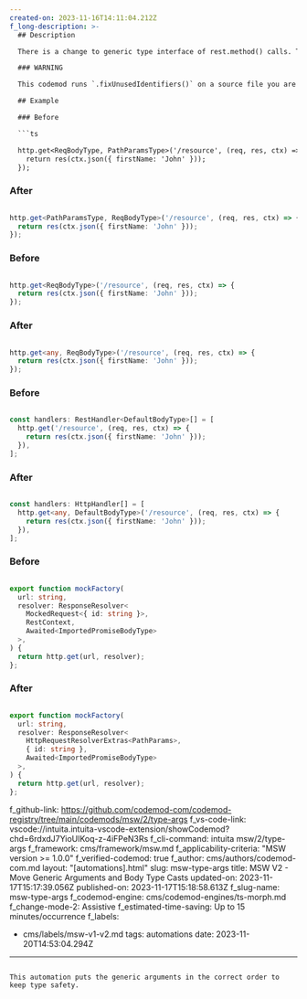 ```yaml
---
created-on: 2023-11-16T14:11:04.212Z
f_long-description: >-
  ## Description

  There is a change to generic type interface of rest.method() calls. This codemod puts the generic arguments in the correct order to keep type safety.

  ### WARNING

  This codemod runs `.fixUnusedIdentifiers()` on a source file you are running it on. This would remove any unused declarations in the file. This is due to atomicity of this mod, which blindly inserts the callback structure into each msw handler callback and then cleans up the variables that are not used.

  ## Example

  ### Before

  ```ts

  http.get<ReqBodyType, PathParamsType>('/resource', (req, res, ctx) => {
    return res(ctx.json({ firstName: 'John' }));
  });

  ```

  ### After

  ```ts

  http.get<PathParamsType, ReqBodyType>('/resource', (req, res, ctx) => {
    return res(ctx.json({ firstName: 'John' }));
  });

  ```

  ### Before

  ```ts

  http.get<ReqBodyType>('/resource', (req, res, ctx) => {
    return res(ctx.json({ firstName: 'John' }));
  });

  ```

  ### After

  ```ts

  http.get<any, ReqBodyType>('/resource', (req, res, ctx) => {
    return res(ctx.json({ firstName: 'John' }));
  });

  ```

  ### Before

  ```ts

  const handlers: RestHandler<DefaultBodyType>[] = [
    http.get('/resource', (req, res, ctx) => {
      return res(ctx.json({ firstName: 'John' }));
    }),
  ];

  ```

  ### After

  ```ts

  const handlers: HttpHandler[] = [
    http.get<any, DefaultBodyType>('/resource', (req, res, ctx) => {
      return res(ctx.json({ firstName: 'John' }));
    }),
  ];

  ```

  ### Before

  ```ts

  export function mockFactory(
    url: string,
    resolver: ResponseResolver<
      MockedRequest<{ id: string }>,
      RestContext,
      Awaited<ImportedPromiseBodyType>
    >,
  ) {
    return http.get(url, resolver);
  };

  ```

  ### After

  ```ts

  export function mockFactory(
    url: string,
    resolver: ResponseResolver<
      HttpRequestResolverExtras<PathParams>,
      { id: string },
      Awaited<ImportedPromiseBodyType>
    >,
  ) {
    return http.get(url, resolver);
  };

  ```
f_github-link: https://github.com/codemod-com/codemod-registry/tree/main/codemods/msw/2/type-args
f_vs-code-link: vscode://intuita.intuita-vscode-extension/showCodemod?chd=6rdxdJ7YioUlKoq-z-4iFPeN3Rs
f_cli-command: intuita msw/2/type-args
f_framework: cms/framework/msw.md
f_applicability-criteria: "MSW version >= 1.0.0"
f_verified-codemod: true
f_author: cms/authors/codemod-com.md
layout: "[automations].html"
slug: msw-type-args
title: MSW V2 - Move Generic Arguments and Body Type Casts
updated-on: 2023-11-17T15:17:39.056Z
published-on: 2023-11-17T15:18:58.613Z
f_slug-name: msw-type-args
f_codemod-engine: cms/codemod-engines/ts-morph.md
f_change-mode-2: Assistive
f_estimated-time-saving: Up to 15 minutes/occurrence
f_labels:
  - cms/labels/msw-v1-v2.md
tags: automations
date: 2023-11-20T14:53:04.294Z
---
```

This automation puts the generic arguments in the correct order to keep type safety.